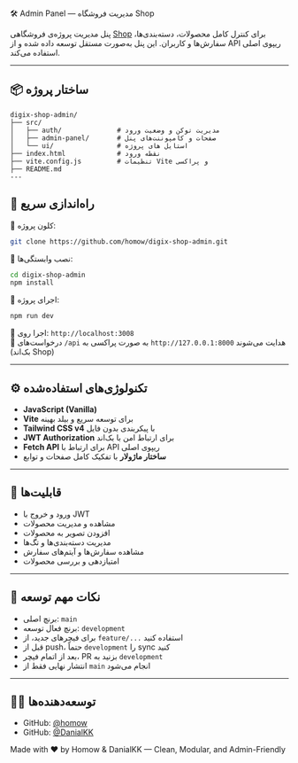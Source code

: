 
🛠️ Admin Panel — مدیریت فروشگاه Shop

پنل مدیریت پروژه‌ی فروشگاهی [Shop](https://github.com/DanialKK/shop) برای کنترل کامل محصولات، دسته‌بندی‌ها، سفارش‌ها و کاربران. این پنل به‌صورت مستقل توسعه داده شده و از API ریپوی اصلی استفاده می‌کند.

---

## 📦 ساختار پروژه
````
digix-shop-admin/  
├── src/  
│   ├── auth/              # مدیریت توکن و وضعیت ورود  
│   ├── admin-panel/       # صفحات و کامپوننت‌های پنل  
│   └── ui/                # استایل های پروژه  
├── index.html             # نقطه ورود  
├── vite.config.js         # تنظیمات Vite و پراکسی 
├── README.md            
---
````
## 🚀 راه‌اندازی سریع

🔹 کلون پروژه:

```bash
git clone https://github.com/homow/digix-shop-admin.git
```

🔹 نصب وابستگی‌ها:

```bash
cd digix-shop-admin
npm install
```

🔹 اجرای پروژه:

```bash
npm run dev
```

📡 اجرا روی: `http://localhost:3008`  
🔗 درخواست‌های `/api` به صورت پراکسی به `http://127.0.0.1:8000` هدایت می‌شوند (بک‌اند Shop)

---

## ⚙️ تکنولوژی‌های استفاده‌شده

- **JavaScript (Vanilla)**
- **Vite** برای توسعه سریع و بیلد بهینه
- **Tailwind CSS v4** با پیکربندی بدون فایل
- **JWT Authorization** برای ارتباط امن با بک‌اند
- **Fetch API** برای ارتباط با API ریپوی اصلی
- **ساختار ماژولار** با تفکیک کامل صفحات و توابع

---

## 🧠 قابلیت‌ها

- ورود و خروج با JWT
- مشاهده و مدیریت محصولات
- افزودن تصویر به محصولات
- مدیریت دسته‌بندی‌ها و تگ‌ها
- مشاهده سفارش‌ها و آیتم‌های سفارش
- امتیازدهی و بررسی محصولات

---

## 📌 نکات مهم توسعه

- برنچ اصلی: `main`
- برنچ فعال توسعه: `development`
- برای فیچرهای جدید، از `feature/...` استفاده کنید
- قبل از push، حتماً `development` را sync کنید
- بعد از اتمام فیچر، PR بزنید به `development`
- انتشار نهایی فقط از `main` انجام می‌شود

---

## 👨‍💻 توسعه‌دهنده‌ها

- GitHub: [@homow](https://github.com/homow)
- GitHub: [@DanialKK](https://github.com/DanialKK)

Made with ❤️ by Homow & DanialKK — Clean, Modular, and Admin-Friendly